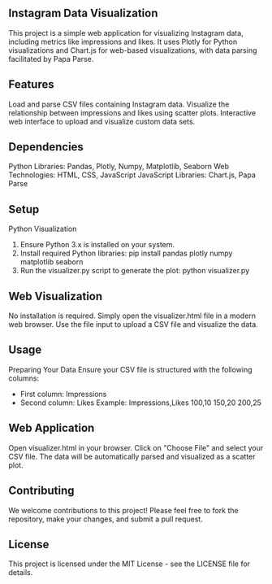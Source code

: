 ## Instagram Data Visualization
This project is a simple web application for visualizing Instagram data, including metrics like impressions and likes. It uses Plotly for Python visualizations and Chart.js for web-based visualizations, with data parsing facilitated by Papa Parse.

## Features
Load and parse CSV files containing Instagram data.
Visualize the relationship between impressions and likes using scatter plots.
Interactive web interface to upload and visualize custom data sets.

## Dependencies
Python Libraries: Pandas, Plotly, Numpy, Matplotlib, Seaborn
Web Technologies: HTML, CSS, JavaScript
JavaScript Libraries: Chart.js, Papa Parse

## Setup
Python Visualization
1. Ensure Python 3.x is installed on your system.
2. Install required Python libraries:
  pip install pandas plotly numpy matplotlib seaborn
3. Run the visualizer.py script to generate the plot:
python visualizer.py

## Web Visualization
No installation is required. Simply open the visualizer.html file in a modern web browser.
Use the file input to upload a CSV file and visualize the data.

## Usage
Preparing Your Data
Ensure your CSV file is structured with the following columns:

- First column: Impressions
- Second column: Likes
Example:
Impressions,Likes
100,10
150,20
200,25

## Web Application
Open visualizer.html in your browser.
Click on "Choose File" and select your CSV file.
The data will be automatically parsed and visualized as a scatter plot.

## Contributing
We welcome contributions to this project! Please feel free to fork the repository, make your changes, and submit a pull request.

## License
This project is licensed under the MIT License - see the LICENSE file for details.
